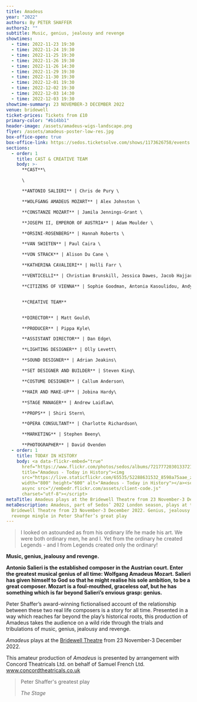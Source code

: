 ```yaml
---
title: Amadeus
year: "2022"
authors: By PETER SHAFFER
authors2: ""
subtitle: Music, genius, jealousy and revenge
showtimes:
  - time: 2022-11-23 19:30
  - time: 2022-11-24 19:30
  - time: 2022-11-25 19:30
  - time: 2022-11-26 19:30
  - time: 2022-11-26 14:30
  - time: 2022-11-29 19:30
  - time: 2022-11-30 19:30
  - time: 2022-12-01 19:30
  - time: 2022-12-02 19:30
  - time: 2022-12-03 14:30
  - time: 2022-12-03 19:30
showtime-summary: 23 NOVEMBER-3 DECEMBER 2022
venue: bridewell
ticket-prices: Tickets from £10
primary-color: "#b14bb1"
header-image: /assets/amadeus-wigs-landscape.png
flyer: /assets/amadeus-poster-low-res.jpg
box-office-open: true
box-office-link: https://sedos.ticketsolve.com/shows/1173626758/events
sections:
  - order: 1
    title: CAST & CREATIVE TEAM
    body: >-
      **CAST**\

      \

      **ANTONIO SALIERI** | Chris de Pury \

      **WOLFGANG AMADEUS MOZART** | Alex Johnston \

      **CONSTANZE MOZART** | Jamila Jennings-Grant \

      **JOSEPH II, EMPEROR OF AUSTRIA** | Adam Moulder \

      **ORSINI-ROSENBERG** | Hannah Roberts \

      **VAN SWIETEN** | Paul Caira \

      **VON STRACK** | Alison Du Cane \

      **KATHERINA CAVALIERI** | Holli Farr \

      **VENTICELLI** | Christian Brunskill, Jessica Dawes, Jacob Hajjar, Emily Hassan\

      **CITIZENS OF VIENNA** | Sophie Goodman, Antonia Kasoulidou, Andy Lee (soloist), Dave McGroarty 


      **CREATIVE TEAM**


      **DIRECTOR** | Matt Gould\

      **PRODUCER** | Pippa Kyle\

      **ASSISTANT DIRECTOR** | Dan Edge\

      **LIGHTING DESIGNER** | Olly Levett\

      **SOUND DESIGNER** | Adrian Jeakins\

      **SET DESIGNER AND BUILDER** | Steven King\

      **COSTUME DESIGNER** | Callum Anderson\

      **HAIR AND MAKE-UP** | Jobina Hardy\

      **STAGE MANAGER** | Andrew Laidlaw\

      **PROPS** | Shiri Stern\

      **OPERA CONSULTANT** | Charlotte Richardson\

      **MARKETING** | Stephen Beeny\

      **PHOTOGRAPHER** | David Ovenden
  - order: 1
    title: TODAY IN HISTORY
    body: <a data-flickr-embed="true"
      href="https://www.flickr.com/photos/sedos/albums/72177720301337216"
      title="Amadeus - Today in History"><img
      src="https://live.staticflickr.com/65535/52288631532_8598a75aae_z.jpg"
      width="800" height="600" alt="Amadeus - Today in History"></a><script
      async src="//embedr.flickr.com/assets/client-code.js"
      charset="utf-8"></script>
metaTitle: Amadeus plays at the Bridewell Theatre from 23 November-3 December 2022
metaDescription: Amadeus, part of Sedos’ 2022 London season, plays at the
  Bridewell Theatre from 23 November-3 December 2022. Genius, jealousy and
  revenge mingle in Peter Shaffer’s great play
---
```

> I looked on astounded as from his ordinary life he made his art. We were both ordinary men, he and I. Yet from the ordinary he created Legends - and I from Legends created only the ordinary!



**Music, genius, jealousy and revenge.**

**Antonio Salieri is the established composer in the Austrian court. Enter the greatest musical genius of all time: Wolfgang Amadeus Mozart. Salieri has given himself to God so that he might realise his sole ambition, to be a great composer. Mozart is a foul-mouthed, graceless oaf, but he has something which is far beyond Salieri’s envious grasp: genius.**

Peter Shaffer’s award-winning fictionalised account of the relationship between these two real life composers is a story for all time. Presented in a way which reaches far beyond the play’s historical roots, this production of Amadeus takes the audience on a wild ride through the trials and tribulations of music, genius, jealousy and revenge.

*Amadeus* plays at the [Bridewell Theatre](https://sedos.co.uk/venues/bridewell) from 23 November-3 December 2022.

This amateur production of *Amadeus* is presented by arrangement with Concord Theatricals Ltd. on behalf of Samuel French Ltd. www.concordtheatricals.co.uk

>Peter Shaffer's greatest play
><footer><cite>The Stage</cite></footer>
